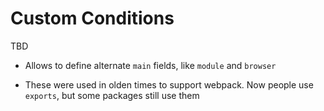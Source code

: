 # Custom Conditions

TBD

- Allows to define alternate `main` fields, like `module` and `browser`

- These were used in olden times to support webpack. Now people use `exports`, but some packages still use them
